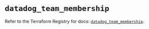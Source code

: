 # `datadog_team_membership`

Refer to the Terraform Registry for docs: [`datadog_team_membership`](https://registry.terraform.io/providers/datadog/datadog/3.74.0/docs/resources/team_membership).
